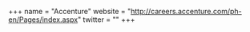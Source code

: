 +++
name = "Accenture"
website = "http://careers.accenture.com/ph-en/Pages/index.aspx"
twitter = ""
+++
